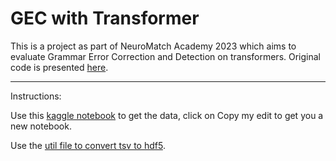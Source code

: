 # GEC with Transformer

This is a project as part of NeuroMatch Academy 2023 which aims to evaluate Grammar Error Correction
and Detection on transformers. Original code is presented [here](https://www.kaggle.com/datasets/dariocioni/c4200m).

---

Instructions:

Use this  [kaggle notebook](https://www.kaggle.com/code/dariocioni/c4-200m-usage) to get the data, click on Copy my edit to get you a new notebook.

Use the [util file to convert tsv to hdf5](./csv_to_hf5.py).